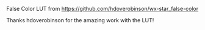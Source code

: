 False Color LUT from https://github.com/hdoverobinson/wx-star_false-color

Thanks hdoverobinson for the amazing work with the LUT!